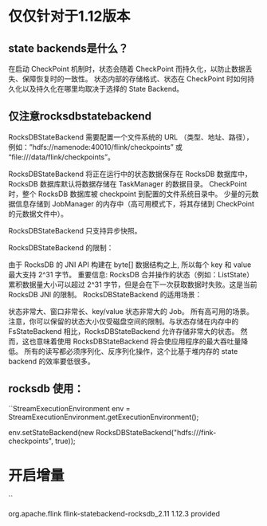 
# 仅仅针对于1.12版本

## state backends是什么？
在启动 CheckPoint 机制时，状态会随着 CheckPoint 而持久化，以防止数据丢失、保障恢复时的一致性。 状态内部的存储格式、状态在 CheckPoint 时如何持久化以及持久化在哪里均取决于选择的 State Backend。

## 仅注意rocksdbstatebackend

RocksDBStateBackend 需要配置一个文件系统的 URL （类型、地址、路径），例如：”hdfs://namenode:40010/flink/checkpoints” 或 “file:///data/flink/checkpoints”。

RocksDBStateBackend 将正在运行中的状态数据保存在 RocksDB 数据库中，RocksDB 数据库默认将数据存储在 TaskManager 的数据目录。 CheckPoint 时，整个 RocksDB 数据库被 checkpoint 到配置的文件系统目录中。 少量的元数据信息存储到 JobManager 的内存中（高可用模式下，将其存储到 CheckPoint 的元数据文件中）。

RocksDBStateBackend 只支持异步快照。

RocksDBStateBackend 的限制：

由于 RocksDB 的 JNI API 构建在 byte[] 数据结构之上, 所以每个 key 和 value 最大支持 2^31 字节。 重要信息: RocksDB 合并操作的状态（例如：ListState）累积数据量大小可以超过 2^31 字节，但是会在下一次获取数据时失败。这是当前 RocksDB JNI 的限制。
RocksDBStateBackend 的适用场景：

状态非常大、窗口非常长、key/value 状态非常大的 Job。
所有高可用的场景。
注意，你可以保留的状态大小仅受磁盘空间的限制。与状态存储在内存中的 FsStateBackend 相比，RocksDBStateBackend 允许存储非常大的状态。 然而，这也意味着使用 RocksDBStateBackend 将会使应用程序的最大吞吐量降低。 所有的读写都必须序列化、反序列化操作，这个比基于堆内存的 state backend 的效率要低很多。

## rocksdb 使用：

``StreamExecutionEnvironment env = StreamExecutionEnvironment.getExecutionEnvironment();

env.setStateBackend(new RocksDBStateBackend("hdfs:///fink-checkpoints", true));
# 开启增量
``

<dependency>
    <groupId>org.apache.flink</groupId>
    <artifactId>flink-statebackend-rocksdb_2.11</artifactId>
    <version>1.12.3</version>
    <scope>provided</scope>
</dependency>
